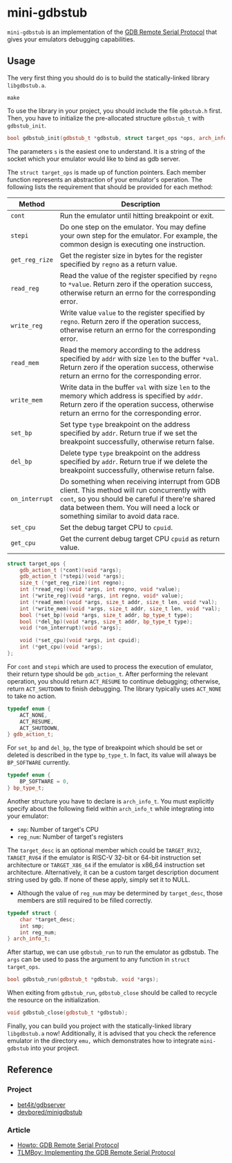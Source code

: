 # mini-gdbstub

`mini-gdbstub` is an implementation of the
[GDB Remote Serial Protocol](https://sourceware.org/gdb/onlinedocs/gdb/Remote-Protocol.html)
that gives your emulators debugging capabilities.

## Usage

The very first thing you should do is to build the statically-linked library `libgdbstub.a`.
```
make
```

To use the library in your project, you should include the file `gdbstub.h` first.
Then, you have to initialize the pre-allocated structure `gdbstub_t` with `gdbstub_init`.

```cpp
bool gdbstub_init(gdbstub_t *gdbstub, struct target_ops *ops, arch_info_t arch, char *s);
```

The parameters `s` is the easiest one to understand. It is a string of the socket
which your emulator would like to bind as gdb server.

The `struct target_ops` is made up of function pointers. Each member function represents an
abstraction of your emulator's operation. The following lists the requirement
that should be provided for each method:

Method         | Description
---------------|------------------
`cont`         | Run the emulator until hitting breakpoint or exit.
`stepi`        | Do one step on the emulator. You may define your own step for the emulator. For example, the common design is executing one instruction.
`get_reg_rize` | Get the register size in bytes for the register specified by `regno` as a return value.
`read_reg`     | Read the value of the register specified by `regno` to `*value`. Return zero if the operation success, otherwise return an errno for the corresponding error.
`write_reg`    | Write value `value` to the register specified by `regno`. Return zero if the operation success, otherwise return an errno for the corresponding error.
`read_mem`     | Read the memory according to the address specified by `addr` with size `len` to the buffer `*val`. Return zero if the operation success, otherwise return an errno for the corresponding error.
`write_mem`    | Write data in the buffer `val` with size `len` to the memory which address is specified by `addr`. Return zero if the operation success, otherwise return an errno for the corresponding error.
`set_bp`       | Set type `type` breakpoint on the address specified by `addr`. Return true if we set the breakpoint successfully, otherwise return false.
`del_bp`       | Delete type `type` breakpoint on the address specified by `addr`. Return true if we delete the breakpoint successfully, otherwise return false.
`on_interrupt` | Do something when receiving interrupt from GDB client. This method will run concurrently with `cont`, so you should be careful if there're shared data between them. You will need a lock or something similar to avoid data race.
`set_cpu`      | Set the debug target CPU to `cpuid`.
`get_cpu`      | Get the current debug target CPU `cpuid` as return value.

```cpp
struct target_ops {
    gdb_action_t (*cont)(void *args);
    gdb_action_t (*stepi)(void *args);
    size_t (*get_reg_rize)(int regno);
    int (*read_reg)(void *args, int regno, void *value);
    int (*write_reg)(void *args, int regno, void* value);
    int (*read_mem)(void *args, size_t addr, size_t len, void *val);
    int (*write_mem)(void *args, size_t addr, size_t len, void *val);
    bool (*set_bp)(void *args, size_t addr, bp_type_t type);
    bool (*del_bp)(void *args, size_t addr, bp_type_t type);
    void (*on_interrupt)(void *args);

    void (*set_cpu)(void *args, int cpuid);
    int (*get_cpu)(void *args);
};
```

For `cont` and `stepi` which are used to process the execution of emulator, their return type
should be `gdb_action_t`. After performing the relevant operation, you should return `ACT_RESUME`
to continue debugging; otherwise, return `ACT_SHUTDOWN` to finish debugging. The library
typically uses `ACT_NONE` to take no action.

```cpp
typedef enum {
    ACT_NONE,
    ACT_RESUME,
    ACT_SHUTDOWN,
} gdb_action_t;
```

For `set_bp` and `del_bp`, the type of breakpoint which should be set or deleted is described
in the type `bp_type_t`. In fact, its value will always be `BP_SOFTWARE` currently.

```cpp
typedef enum {
    BP_SOFTWARE = 0,
} bp_type_t;
```

Another structure you have to declare is `arch_info_t`. You must explicitly specify about the
following field within `arch_info_t` while integrating into your emulator:
* `smp`: Number of target's CPU
* `reg_num`: Number of target's registers

The `target_desc` is an optional member which could be
`TARGET_RV32`,  `TARGET_RV64` if the emulator is RISC-V 32-bit or 64-bit instruction
set architecture or `TARGET_X86_64` if the emulator is x86_64 instruction set architecture. Alternatively, it can be a custom target description document
string used by gdb. If none of these apply, simply set it to NULL.

* Although the value of `reg_num` may be determined by `target_desc`, those
members are still required to be filled correctly.

```cpp
typedef struct {
    char *target_desc;
    int smp;
    int reg_num;
} arch_info_t;
```

After startup, we can use `gdbstub_run` to run the emulator as gdbstub. The `args`
can be used to pass the argument to any function in `struct target_ops`.

```cpp
bool gdbstub_run(gdbstub_t *gdbstub, void *args);
```

When exiting from `gdbstub_run`, `gdbstub_close` should be called to recycle the resource on
the initialization.

```cpp
void gdbstub_close(gdbstub_t *gdbstub);
```

Finally, you can build you project with the statically-linked library `libgdbstub.a` now!
Additionally, it is advised that you check the reference emulator in the directory `emu,` which
demonstrates how to integrate `mini-gdbstub` into your project.

## Reference
### Project
* [bet4it/gdbserver](https://github.com/bet4it/gdbserver)
* [devbored/minigdbstub](https://github.com/devbored/minigdbstub)
### Article
* [Howto: GDB Remote Serial Protocol](https://www.embecosm.com/appnotes/ean4/embecosm-howto-rsp-server-ean4-issue-2.html)
* [TLMBoy: Implementing the GDB Remote Serial Protocol](https://www.chciken.com/tlmboy/2022/04/03/gdb-z80.html)
